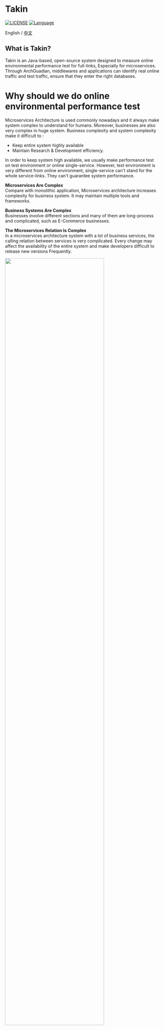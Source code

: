 # Takin
[![LICENSE](https://img.shields.io/github/license/pingcap/tidb.svg)](https://github.com/pingcap/tidb/blob/master/LICENSE)
[![Language](https://img.shields.io/badge/Language-Java-blue.svg)](https://www.java.com/)

English / [中文](README_CN.md)

## What is Takin?
Takin is an Java-based, open-source system designed to measure online environmental performance test for full-links, Especially for microservices. Through ArchGuadian, middlewares and applications can identify real online traffic and test traffic, ensure that they enter the right databases.

# Why should we do online environmental performance test
Microservices Architecture is used commonly nowadays and it always make system complex to understand for humans. Moreover, businesses are also very complex in huge system. Business complexity and system complexity make it difficult to :
- Keep entire system highly available
- Maintain Research & Development efficiency.

In order to keep system high available, we usually make performance test on test environment or online single-service. However, test environment is very different from online environment, single-service can't stand for the whole service-links. They can't guarantee system performance.

**Microservices Are Complex**<br/>
Compare with monolithic application, Microservices architecture increases complexity for business system. It may maintain multiple tools and frameworks.

**Business Systems Are Complex**<br/>
Businesses involve different sections and many of them are long-process and complicated, such as E-Commerce businesses.

**The Microservices Relation Is Complex**<br/>
In a microservices architecture system with a lot of business services, the calling relation between services is very complicated. Every change may affect the availability of the entire system and make developers difficult to release new versions Frequently.

<img src="https://raw.githubusercontent.com/shulieTech/Images/main/WX20210511-150735%402x.png" width="80%" height="80%">
<img src="https://raw.githubusercontent.com/shulieTech/Images/main/3.png" width="50%" height="50%">

# Quick Start Instruction

**docker:**<br/>
- Docker mirror size ： 1.8 G

If docker configuration doesn't set AliYun docker source :
```
vim /etc/docker/daemon.json
```
Add following configuration：
```
{
  "registry-mirrors": ["https://q2gr04ke.mirror.aliyuncs.com"]
}
```
restart service
```
systemctl daemon-reload
```

Pull docker
```shell
docker run -d -p 80:80 -p 2181:2181 -p 3306:3306 -p 6379:6379 -p 8086:8086 -p 9000:9000 -p 10032:10032 -p 6628:6628 -p 8000:8000 -p 6627:6627 -p 8888:8888 -p 29900-29999:29900-29999 registry.cn-hangzhou.aliyuncs.com/forcecop/forcecop:v1.0.0
```

- Parameter：-d start in background，-p port. <br/>
The Initiation of docker need about 10 mins because it need install necessary components. -d can ignore installment information of components in background. If you dont't want to open your server's port, you can use --net=host and make sure it and host server are in the same network。
- Modify the IP address of the index.html file to the server's local IP address.
    ```
    # Enter Docker
    vi /data/apps/dist/tro/index.html
    # Modify serverUrl to the server's local IP address
    # Restart Nginx：
    nginx -s reload
    
    Kill surge-deploy application
    nohup java -jar surge-deploy-1.0-jar-with-dependencies.jar '{"172.17.0.2":"192.168.1.138"}' > surge.out  2>&1 &
    Modify the Ip to your own IP, and restart.

    Open http://127.0.0.1/tro
    
    Default account and password：
    account:admin  
    password:pamirs@2020
    ```

after installation：
- see [Quick Start](takin-webapp/doc/QuickStart.md)
- [Instruction 使用说明](https://news.shulie.io/?p=2987)

# Instruction
#### Takin Architecture
<img src="https://raw.githubusercontent.com/shulieTech/Images/main/DaYuX_Architecture2.png" width="70%" height="70%"><br/>
Takin consists of Agent, Web App and Surge Data.

## Agent
see [Agent](https://github.com/shulieTech/LinkAgent)

## Surge Data
see [surge-data](takin-data/surge-data/README.md?_blank)

## Controller Platform
see [takin-webapp](takin-webapp/doc/QuickStart.md)

# Community
Mailing List: Mail to shulie@shulie.io<br/>
Wechat group<br/>
<img src="https://raw.githubusercontent.com/shulieTech/Images/main/wx_4.png" width="30%" height="30%">
<br/>
QQ group: **118098566**<br/>
QR code：<br/>
<img src="https://raw.githubusercontent.com/shulieTech/Images/main/qq_group_2.jpg" width="30%" height="30%">
<br/>
Dingding group：<br/>
<img src="https://raw.githubusercontent.com/shulieTech/Images/main/dingding_group.jpg" width="30%" height="30%">
<br/>
WeChat Official Account：<br/>
<img src="https://raw.githubusercontent.com/shulieTech/Images/main/shulie.png" width="30%" height="30%">
<br/>

## Ask Questions in Official Forum
[Official Forum](https://news.shulie.io/?page_id=2477)

# License
Takin is under the Apache 2.0 license. See the [LICENSE](LICENSE) file for details.
